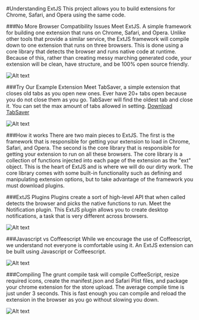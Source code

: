 #Understanding ExtJS
This project allows you to build extensions for Chrome, Safari, and Opera using the same code.

###No More Browser Compatibility Issues
Meet ExtJS. A simple framework for building one extension that runs on Chrome, Safari, and Opera. Unlike other tools that provide a similar service, the ExtJS framework will compile down to one extension that runs on three browsers. This is done using a core library that detects the browser and runs native code at runtime. Because of this, rather than creating messy marching generated code, your extension will be clean, have structure, and be 100% open source friendly.

![Alt text](https://d15chbti7ht62o.cloudfront.net/assets/003/390/366/a4bf4567d5cf6f779da19f4fd8c7e886_large.jpg?1425590852)

###Try Our Example Extension
Meet TabSaver, a simple extension that closes old tabs as you open new ones. Ever have 20+ tabs open because you do not close them as you go. TabSaver will find the oldest tab and close it. You can set the max amount of tabs allowed in setting. [Download TabSaver](http://code.ext-js.org/example-extensions/tab-saver.safariextension.zip)

![Alt text](https://d15chbti7ht62o.cloudfront.net/assets/003/391/471/3fcba38ba9b6e8cca15f42c0d049e4eb_large.png?1425602152)

###How it works
There are two main pieces to ExtJS. The first is the framework that is responsible for getting your extension to load in Chrome, Safari, and Opera. The second is the core library that is responsible for getting your extension to run on all these browsers. The core library is a collection of functions injected into each page of the extension as the "ext" object. This is the heart of ExtJS and is where we will do our dirty work. The core library comes with some built-in functionality such as defining and manipulating extension options, but to take advantage of the framework you must download plugins.

###ExtJS Plugins
Plugins create a sort of high-level API that when called detects the browser and picks the native functions to run. Meet the Notification plugin. This ExtJS plugin allows you to create desktop notifications, a task that is very different across browsers.

![Alt text](https://d15chbti7ht62o.cloudfront.net/assets/003/391/563/ff9a5425ab901737cf97b1cfe66b5335_large.png?1425602952)

###Javascript vs Coffeescript
While we encourage the use of Coffeescript, we understand not everyone is comfortable using it. An ExtJS extension can be built using Javascript or Coffeescript.

![Alt text](https://d15chbti7ht62o.cloudfront.net/assets/003/391/514/49951c687cd4e8b4c868c79fbcf1b2d3_large.png?1425602511)

###Compiling
The grunt compile task will compile CoffeeScript, resize required icons, create the manifest.json and Safari Plist files, and package your chrome extension for the store upload. The average compile time is just under 3 seconds. This is fast enough you can compile and reload the extension in the browser as you go without slowing you down.

![Alt text](https://d15chbti7ht62o.cloudfront.net/assets/003/389/125/c05069064306a7723462d5d4c5569ee0_large.png?1425579063)
